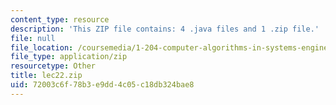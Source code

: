 ```yaml
---
content_type: resource
description: 'This ZIP file contains: 4 .java files and 1 .zip file.'
file: null
file_location: /coursemedia/1-204-computer-algorithms-in-systems-engineering-spring-2010/72003c6f78b3e9dd4c05c18db324bae8_lec22.zip
file_type: application/zip
resourcetype: Other
title: lec22.zip
uid: 72003c6f-78b3-e9dd-4c05-c18db324bae8
---
```

